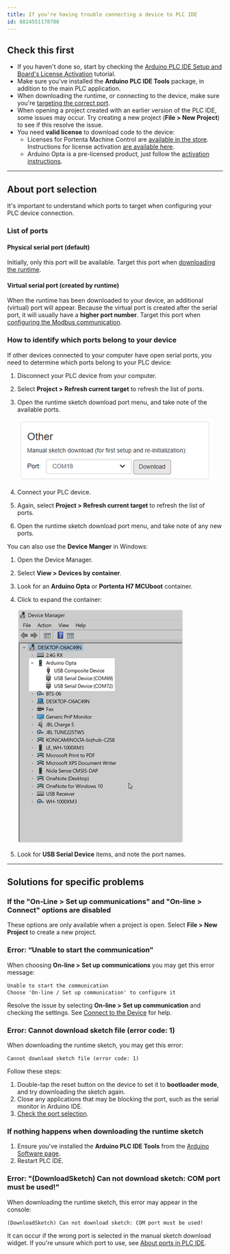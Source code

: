 ```yaml
---
title: If you're having trouble connecting a device to PLC IDE
id: 8824551178780
---
```


## Check this first

* If you haven't done so, start by checking the [Arduino PLC IDE Setup and Board's License Activation](https://docs.arduino.cc/software/plc-ide/tutorials/plc-ide-setup-license#instructions) tutorial.
* Make sure you've installed the **Arduino PLC IDE Tools** package, in addition to the main PLC application.
* When downloading the runtime, or connecting to the device, make sure you're [targeting the correct port](#about-ports).
* When opening a project created with an earlier version of the PLC IDE, some issues may occur. Try creating a new project (**File > New Project**) to see if this resolve the issue.
* You need **valid license** to download code to the device:
  * Licenses for Portenta Machine Control are [available in the store](https://store.arduino.cc/products/plc-key-portenta-machine-control). Instructions for license activation [are available here](https://docs.arduino.cc/software/plc-ide/tutorials/plc-ide-setup-license#6-license-activation-with-product-key-portenta-machine-control).
  * Arduino Opta is a pre-licensed product, just follow the [activation instructions](https://docs.arduino.cc/software/plc-ide/tutorials/plc-ide-setup-license#7-license-activation-with-pre-licensed-products-opta).

---

<a id="about-ports"></a>

## About port selection

It's important to understand which ports to target when configuring your PLC device connection.

### List of ports

#### Physical serial port (default)

Initially, only this port will be available. Target this port when [downloading the runtime](https://docs.arduino.cc/software/plc-ide/tutorials/plc-ide-setup-license#4-download-the-runtime).

#### Virtual serial port (created by runtime)

When the runtime has been downloaded to your device, an additional (virtual) port will appear. Because the virtual port is created after the serial port, it will usually have a **higher port number**. Target this port when [configuring the Modbus communication](https://docs.arduino.cc/software/plc-ide/tutorials/plc-ide-setup-license#5-connect-to-the-device).

### How to identify which ports belong to your device

If other devices connected to your computer have open serial ports, you need to determine which ports belong to your PLC device:

1. Disconnect your PLC device from your computer.
1. Select **Project > Refresh current target** to refresh the list of ports.
1. Open the runtime sketch download port menu, and take note of the available ports.

   ![The runtime download widget.](img/plc-ide-runtime-ports.png)

1. Connect your PLC device.
1. Again, select **Project > Refresh current target** to refresh the list of ports.
1. Open the runtime sketch download port menu, and take note of any new ports.

You can also use the **Device Manger** in Windows:

1. Open the Device Manager.
1. Select **View > Devices by container**.
1. Look for an **Arduino Opta** or **Portenta H7 MCUboot** container.
1. Click to expand the container:

   ![Arduino Opta ports in Device Manager.](img/device-manager.png)

1. Look for **USB Serial Device** items, and note the port names.

---

## Solutions for specific problems

### If the "On-Line > Set up communications" and "On-line > Connect" options are disabled

These options are only available when a project is open. Select **File > New Project** to create a new project.

### Error: “Unable to start the communication”

When choosing **On-line > Set up communications** you may get this error message:

```
Unable to start the communication
Choose 'On-line / Set up communication' to configure it
```

Resolve the issue by selecting **On-line > Set up communication** and checking the settings. See [Connect to the Device](https://docs.arduino.cc/software/plc-ide/tutorials/plc-ide-setup-license#5-connect-to-the-device) for help.

### Error: Cannot download sketch file (error code: 1)

When downloading the runtime sketch, you may get this error:

```
Cannot download sketch file (error code: 1)
```

Follow these steps:

1. Double-tap the reset button on the device to set it to **bootloader mode**, and try downloading the sketch again.
2. Close any applications that may be blocking the port, such as the serial monitor in Arduino IDE.
3. [Check the port selection](#about-ports).

### If nothing happens when downloading the runtime sketch

1. Ensure you've installed the **Arduino PLC IDE Tools** from the [Arduino Software page](https://www.arduino.cc/en/software#arduino-plc-ide).
2. Restart PLC IDE.

### Error: "(DownloadSketch) Can not download sketch: COM port must be used!"

When downloading the runtime sketch, this error may appear in the console:

```
(DownloadSketch) Can not download sketch: COM port must be used!
```

It can occur if the wrong port is selected in the manual sketch download widget. If you're unsure which port to use, see [About ports in PLC IDE](#about-ports).
<!-- markdownlint-disable-file HC001 -->
